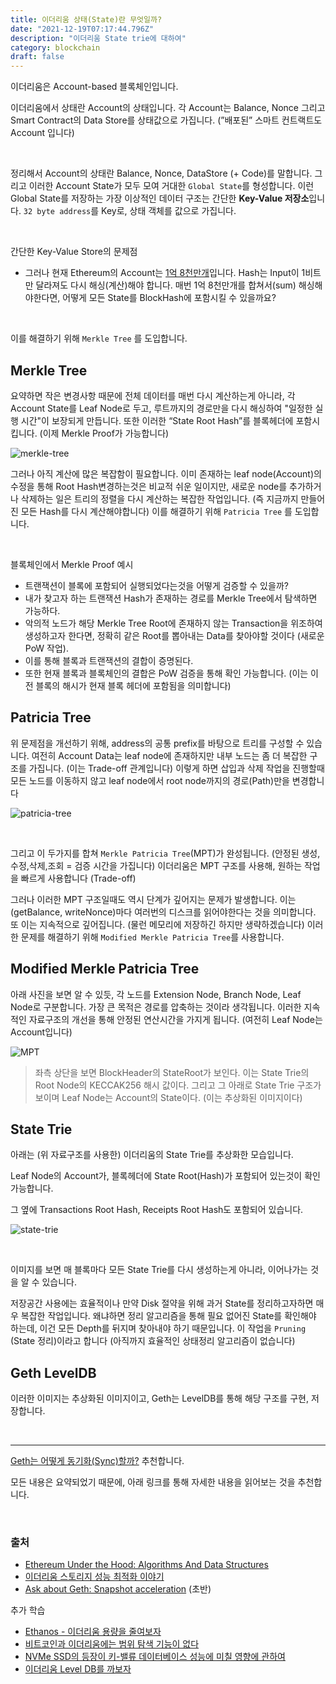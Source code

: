 ```yaml
---
title: 이더리움 상태(State)란 무엇일까?
date: "2021-12-19T07:17:44.796Z"
description: "이더리움 State trie에 대하여"
category: blockchain
draft: false
---
```


이더리움은 Account-based 블록체인입니다. 

이더리움에서 상태란 Account의 상태입니다. 각 Account는 Balance, Nonce 그리고 Smart Contract의 Data Store를 상태값으로 가집니다. (”배포된” 스마트 컨트랙트도 Account 입니다) 

<br/>

정리해서 Account의 상태란 Balance, Nonce, DataStore (+ Code)를 말합니다. 그리고 이러한 Account State가 모두 모여 거대한 `Global State`를 형성합니다.  이런 Global State를 저장하는 가장 이상적인 데이터 구조는 간단한 **Key-Value 저장소**입니다. `32 byte address`를 Key로, 상태 객체를 값으로 가집니다.

<br/>

간단한 Key-Value Store의 문제점
- 그러나 현재 Ethereum의 Account는 [1억 8천만개](https://etherscan.io/chart/address)입니다. Hash는 Input이 1비트만 달라져도 다시 해싱(계산)해야 합니다. 매번 1억 8천만개를 합쳐서(sum) 해싱해야한다면, 어떻게 모든 State를 BlockHash에 포함시킬 수 있을까요?

<br/>

이를 해결하기 위해 `Merkle Tree` 를 도입합니다.

## Merkle Tree

요약하면 작은 변경사항 때문에 전체 데이터를 매번 다시 계산하는게 아니라, 각 Account State를 Leaf Node로 두고, 루트까지의 경로만을 다시 해싱하여 "일정한 실행 시간"이 보장되게 만듭니다. 또한 이러한 “State Root Hash”를 블록헤더에 포함시킵니다. (이제 Merkle Proof가 가능합니다)

![merkle-tree](./merkle-tree.png) 

그러나 아직 계산에 많은 복잡함이 필요합니다. 이미 존재하는 leaf node(Account)의 수정을 통해 Root Hash변경하는것은 비교적 쉬운 일이지만, 새로운 node를 추가하거나 삭제하는 일은 트리의 정렬을 다시 계산하는 복잡한 작업입니다. (즉 지금까지 만들어진 모든 Hash를 다시 계산해야합니다) 이를 해결하기 위해 `Patricia Tree` 를 도입합니다.

<br/>

블록체인에서 Merkle Proof 예시
- 트랜잭션이 블록에 포함되어 실행되었다는것을 어떻게 검증할 수 있을까? 
- 내가 찾고자 하는 트랜잭션 Hash가 존재하는 경로를 Merkle Tree에서 탐색하면 가능하다. 
- 악의적 노드가 해당 Merkle Tree Root에 존재하지 않는 Transaction을 위조하여 생성하고자 한다면, 정확히 같은 Root를 뽑아내는 Data를 찾아야할 것이다 (새로운 PoW 작업). 
- 이를 통해 블록과 트랜잭션의 결합이 증명된다. 
- 또한 현재 블록과 블록체인의 결합은 PoW 검증을 통해 확인 가능합니다. (이는 이전 블록의 해시가 현재 블록 헤더에 포함됨을 의미합니다)


## Patricia Tree

위 문제점을 개선하기 위해, address의 공통 prefix를 바탕으로 트리를 구성할 수 있습니다.  여전히 Account Data는 leaf node에 존재하지만 내부 노드는 좀 더 복잡한 구조를 가집니다. (이는 Trade-off 관계입니다) 이렇게 하면 삽입과 삭제 작업을 진행할때 모든 노드를 이동하지 않고 leaf node에서 root node까지의 경로(Path)만을 변경합니다


![patricia-tree](./patricia-tree.png)

<br/>

그리고 이 두가지를 합쳐 `Merkle Patricia Tree`(MPT)가 완성됩니다. (안정된 생성,수정,삭제,조회 = 검증 시간을 가집니다) 이더리움은 MPT 구조를 사용해, 원하는 작업을 빠르게 사용합니다 (Trade-off)

그러나 이러한 MPT 구조일때도 역시 단계가 깊어지는 문제가 발생합니다. 이는 (getBalance, writeNonce)마다 여러번의 디스크를 읽어야한다는 것을 의미합니다. 또 이는 지속적으로 깊어집니다.  (물런 메모리에 저장하긴 하지만 생략하겠습니다) 이러한 문제를 해결하기 위해  `Modified Merkle Patricia Tree`를 사용합니다.

## Modified Merkle Patricia Tree

아래 사진을 보면 알 수 있듯, 각 노드를 Extension Node, Branch Node, Leaf Node로 구분합니다. 가장 큰 목적은 경로를 압축하는 것이라 생각됩니다. 이러한 지속적인 자료구조의 개선을 통해 안정된 연산시간을 가지게 됩니다. (여전히 Leaf Node는 Account입니다)

![MPT](./MPT.png)
> 좌측 상단을 보면 BlockHeader의 StateRoot가 보인다. 이는 State Trie의 Root Node의 KECCAK256 해시 값이다. 그리고 그 아래로 State Trie 구조가 보이며 Leaf Node는 Account의 State이다. (이는 추상화된 이미지이다)

## State Trie

아래는 (위 자료구조를 사용한) 이더리움의 State Trie를 추상화한 모습입니다.  

Leaf Node의 Account가, 블록헤더에 State Root(Hash)가 포함되어 있는것이 확인 가능합니다.

그 옆에 Transactions Root Hash, Receipts Root Hash도 포함되어 있습니다.

![state-trie](./state-trie.png)

<br/>

이미지를 보면 매 블록마다 모든 State Trie를 다시 생성하는게 아니라, 이어나가는 것을 알 수 있습니다. 

저장공간 사용에는 효율적이나 만약 Disk 절약을 위해 과거 State를 정리하고자하면 매우 복잡한 작업입니다. 왜냐하면 정리 알고리즘을 통해 필요 없어진 State를 확인해야 하는데, 이건 모든 Depth를 뒤지며 찾아내야 하기 때문입니다. 이 작업을 `Pruning` (State 정리)이라고 합니다 (아직까지 효율적인 상태정리 알고리즘이 없습니다)

## Geth LevelDB

이러한 이미지는 추상화된 이미지이고, Geth는 LevelDB를 통해 해당 구조를 구현, 저장합니다.

<br/>

----

[Geth는 어떻게 동기화(Sync)할까?](/blockchain/geth-sync-mode) 추천합니다.

모든 내용은 요약되었기 때문에, 아래 링크를 통해 자세한 내용을 읽어보는 것을 추천합니다. 

<br/>

### 출처

- [Ethereum Under the Hood: Algorithms And Data Structures](https://youtu.be/OxofT39TJgg)
- [이더리움 스토리지 성능 최적화 이야기](https://medium.com/curg/merklized-lsm-%EC%9D%B4%EB%8D%94%EB%A6%AC%EC%9B%80-%EC%8A%A4%ED%86%A0%EB%A6%AC%EC%A7%80-%EC%84%B1%EB%8A%A5-%EC%B5%9C%EC%A0%81%ED%99%94-%EC%9D%B4%EC%95%BC%EA%B8%B0-5c77acbbe2b0)
- [Ask about Geth: Snapshot acceleration](https://blog.ethereum.org/2020/07/17/ask-about-geth-snapshot-acceleration/) (초반)

추가 학습

- [Ethanos - 이더리움 용량을 줄여보자](https://medium.com/curg/ethanos-%EC%9D%B4%EB%8D%94%EB%A6%AC%EC%9B%80-%EC%9A%A9%EB%9F%89%EC%9D%84-%EC%A4%84%EC%97%AC%EB%B3%B4%EC%9E%90-dfdc20c6cc3f)
- [비트코인과 이더리움에는 범위 탐색 기능이 없다](https://medium.com/curg/%EB%B9%84%ED%8A%B8%EC%BD%94%EC%9D%B8%EA%B3%BC-%EC%9D%B4%EB%8D%94%EB%A6%AC%EC%9B%80%EC%97%90%EB%8A%94-%EB%8D%B0%EC%9D%B4%ED%84%B0-%EB%B2%94%EC%9C%84-%ED%83%90%EC%83%89-%EA%B8%B0%EB%8A%A5%EC%9D%B4-%EC%97%86%EB%8B%A4-7a8182e8c9f2)
- [NVMe SSD의 등장이 키-밸류 데이터베이스 성능에 미칠 영향에 관하여](https://medium.com/curg/nvme-ssd%EC%9D%98-%EB%93%B1%EC%9E%A5%EC%9D%B4-%ED%82%A4-%EB%B0%B8%EB%A5%98-%EB%8D%B0%EC%9D%B4%ED%84%B0%EB%B2%A0%EC%9D%B4%EC%8A%A4-%EC%84%B1%EB%8A%A5%EC%97%90-%EB%AF%B8%EC%B9%A0-%EC%98%81%ED%96%A5%EC%97%90-%EA%B4%80%ED%95%98%EC%97%AC-f94f2e952d27)
- [이더리움 Level DB를 까보자](https://steemit.com/ethereum/@sigmoid/level-db-1)
